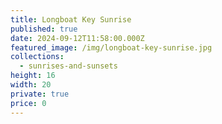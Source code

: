 ```yaml
---
title: Longboat Key Sunrise
published: true
date: 2024-09-12T11:58:00.000Z
featured_image: /img/longboat-key-sunrise.jpg
collections:
  - sunrises-and-sunsets
height: 16
width: 20
private: true
price: 0
---
```

